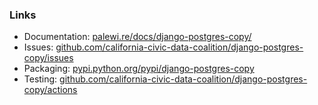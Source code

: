 ### Links

-  Documentation: [palewi.re/docs/django-postgres-copy/](https://palewi.re/docs/django-postgres-copy/)
-  Issues: [github.com/california-civic-data-coalition/django-postgres-copy/issues](https://github.com/california-civic-data-coalition/django-postgres-copy/issues)
-  Packaging: [pypi.python.org/pypi/django-postgres-copy](https://pypi.python.org/pypi/django-postgres-copy)
-  Testing: [github.com/california-civic-data-coalition/django-postgres-copy/actions](https://github.com/california-civic-data-coalition/django-postgres-copy/actions/workflows/test.yaml)
